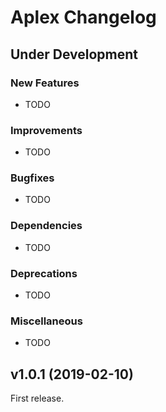 # Aplex Changelog

## Under Development

### New Features

- TODO

### Improvements

- TODO

### Bugfixes

- TODO

### Dependencies

- TODO

### Deprecations

- TODO

### Miscellaneous

- TODO

## v1.0.1 (2019-02-10)

First release.
